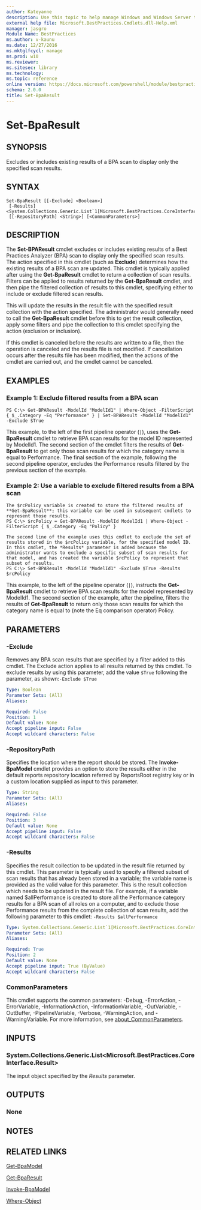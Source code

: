 ```yaml
---
author: Kateyanne
description: Use this topic to help manage Windows and Windows Server technologies with Windows PowerShell.
external help file: Microsoft.BestPractices.Cmdlets.dll-Help.xml
manager: jasgro
Module Name: BestPractices
ms.author: v-kaunu
ms.date: 12/27/2016
ms.mktglfcycl: manage
ms.prod: w10
ms.reviewer: 
ms.sitesec: library
ms.technology: 
ms.topic: reference
online version: https://docs.microsoft.com/powershell/module/bestpractices/set-bparesult?view=windowsserver2022-ps&wt.mc_id=ps-gethelp
schema: 2.0.0
title: Set-BpaResult
---
```


# Set-BpaResult

## SYNOPSIS
Excludes or includes existing results of a BPA scan to display only the specified scan results.

## SYNTAX

```
Set-BpaResult [[-Exclude] <Boolean>]
 [-Results] <System.Collections.Generic.List`1[Microsoft.BestPractices.CoreInterface.Result]>
 [[-RepositoryPath] <String>] [<CommonParameters>]
```

## DESCRIPTION
The **Set-BPAResult** cmdlet excludes or includes existing results of a Best Practices Analyzer (BPA) scan to display only the specified scan results.
The action specified in this cmdlet (such as **Exclude**) determines how the existing results of a BPA scan are updated.
This cmdlet is typically applied after using the **Get-BpaResult** cmdlet to return a collection of scan results.
Filters can be applied to results returned by the **Get-BpaResult** cmdlet, and then pipe the filtered collection of results to this cmdlet, specifying either to include or exclude filtered scan results.

This will update the results in the result file with the specified result collection with the action specified.
The administrator would generally need to call the **Get-BpaResult** cmdlet before this to get the result collection, apply some filters and pipe the collection to this cmdlet specifying the action (exclusion or inclusion).

If this cmdlet is canceled before the results are written to a file, then the operation is canceled and the results file is not modified.
If cancellation occurs after the results file has been modified, then the actions of the cmdlet are carried out, and the cmdlet cannot be canceled.

## EXAMPLES

### Example 1: Exclude filtered results from a BPA scan
```
PS C:\> Get-BPAResult -ModelId "ModelId1" | Where-Object -FilterScript { $_.Category -Eq "Performance" } | Set-BPAResult -ModelId "ModelId1" -Exclude $True
```

This example, to the left of the first pipeline operator (`|`), uses the **Get-BpaResult** cmdlet to retrieve BPA scan results for the model ID represented by ModelId1.
The second section of the cmdlet filters the results of **Get-BpaResult** to get only those scan results for which the category name is equal to Performance.
The final section of the example, following the second pipeline operator, excludes the Performance results filtered by the previous section of the example.

### Example 2: Use a variable to exclude filtered results from a BPA scan
```
The $rcPolicy variable is created to store the filtered results of **Get-BpaResult**; this variable can be used in subsequent cmdlets to represent those results.
PS C:\> $rcPolicy = Get-BPAResult -ModelId ModelId1 | Where-Object -FilterScript { $_.Category -Eq "Policy" }

The second line of the example uses this cmdlet to exclude the set of results stored in the $rcPolicy variable, for the specified model ID. In this cmdlet, the *Results* parameter is added because the administrator wants to exclude a specific subset of scan results for that model, and has created the variable $rcPolicy to represent that subset of results.
PS C:\> Set-BPAResult -ModelId "ModelId1" -Exclude $True -Results $rcPolicy
```

This example, to the left of the pipeline operator (`|`), instructs the **Get-BpaResult** cmdlet to retrieve BPA scan results for the model represented by ModelId1.
The second section of the example, after the pipeline, filters the results of **Get-BpaResult** to return only those scan results for which the category name is equal to (note the Eq comparison operator) Policy.

## PARAMETERS

### -Exclude
Removes any BPA scan results that are specified by a filter added to this cmdlet.
The Exclude action applies to all results returned by this cmdlet.
To exclude results by using this parameter, add the value `$True` following the parameter, as shown:`-Exclude $True`

```yaml
Type: Boolean
Parameter Sets: (All)
Aliases: 

Required: False
Position: 1
Default value: None
Accept pipeline input: False
Accept wildcard characters: False
```

### -RepositoryPath
Specifies the location where the report should be stored.
The **Invoke-BpaModel** cmdlet provides an option to store the results either in the default reports repository location referred by ReportsRoot registry key or in a custom location supplied as input to this parameter.

```yaml
Type: String
Parameter Sets: (All)
Aliases: 

Required: False
Position: 3
Default value: None
Accept pipeline input: False
Accept wildcard characters: False
```

### -Results
Specifies the result collection to be updated in the result file returned by this cmdlet.
This parameter is typically used to specify a filtered subset of scan results that has already been stored in a variable; the variable name is provided as the valid value for this parameter.
This is the result collection which needs to be updated in the result file.
For example, if a variable named $allPerformance is created to store all the Performance category results for a BPA scan of all roles on a computer, and to exclude those Performance results from the complete collection of scan results, add the following parameter to this cmdlet: `-Results $allPerformance`

```yaml
Type: System.Collections.Generic.List`1[Microsoft.BestPractices.CoreInterface.Result]
Parameter Sets: (All)
Aliases: 

Required: True
Position: 2
Default value: None
Accept pipeline input: True (ByValue)
Accept wildcard characters: False
```

### CommonParameters
This cmdlet supports the common parameters: -Debug, -ErrorAction, -ErrorVariable, -InformationAction, -InformationVariable, -OutVariable, -OutBuffer, -PipelineVariable, -Verbose, -WarningAction, and -WarningVariable. For more information, see [about_CommonParameters](https://go.microsoft.com/fwlink/?LinkID=113216).

## INPUTS

### System.Collections.Generic.List<Microsoft.BestPractices.CoreInterface.Result>
The input object specified by the *Results* parameter.

## OUTPUTS

### None

## NOTES

## RELATED LINKS

[Get-BpaModel](./Get-BpaModel.md)

[Get-BpaResult](./Get-BpaResult.md)

[Invoke-BpaModel](./Invoke-BpaModel.md)

[Where-Object](https://go.microsoft.com/fwlink/?LinkID=113423)

